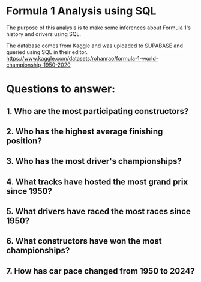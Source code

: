 # Formula 1 Analysis using SQL
The purpose of this analysis is to make some inferences about Formula 1's history and drivers using SQL.

The database comes from Kaggle and was uploaded to SUPABASE and queried using SQL in their editor. 
https://www.kaggle.com/datasets/rohanrao/formula-1-world-championship-1950-2020

# Questions to answer: 
## 1. Who are the most participating constructors? 
## 2. Who has the highest average finishing position?
## 3. Who has the most driver's championships? 
## 4. What tracks have hosted the most grand prix since 1950?
## 5. What drivers have raced the most races since 1950? 
## 6. What constructors have won the most championships? 
## 7. How has car pace changed from 1950 to 2024? 
